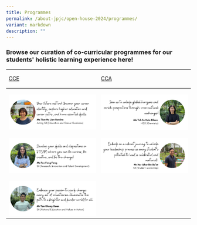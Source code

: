 ```yaml
---
title: Programmes
permalink: /about-jpjc/open-house-2024/programmes/
variant: markdown
description: ""
---
```

<h3>Browse our curation of co-curricular programmes for our students' holistic learning experience here!</h3><table><tbody><tr><td rowspan="1" colspan="1"><p><a href="https://www.jpjc.moe.edu.sg/jpjc-experience/co-curriculum/cce/" rel="noopener noreferrer nofollow" target="_blank">CCE</a></p><p></p></td><td rowspan="1" colspan="1"><p><a href="https://www.jpjc.moe.edu.sg/jpjc-experience/co-curriculum/talent-n-leadership-development-programme/co-curricular-activities/" rel="noopener noreferrer nofollow" target="_blank">CCA</a></p><p></p></td></tr><tr><th rowspan="1" colspan="1"><p></p><div class="isomer-image-wrapper"><img height="auto" width="100%" alt="" src="/images/Open house 2024/Programmes/3_ECG.png"></div></th><th rowspan="1" colspan="1"><p></p><div class="isomer-image-wrapper"><img height="auto" width="100%" alt="" src="/images/Open house 2024/Programmes/4_Internalisation.png"></div></th></tr><tr><td rowspan="1" colspan="1"><p></p><div class="isomer-image-wrapper"><img height="auto" width="100%" alt="" src="/images/Open house 2024/Programmes/5_STEAM.png"></div></td><td rowspan="1" colspan="1"><p></p><div class="isomer-image-wrapper"><img height="auto" width="100%" alt="" src="/images/Open house 2024/Programmes/6_Student_Leadership.png"></div></td></tr><tr><td rowspan="1" colspan="1"><p></p><div class="isomer-image-wrapper"><img height="auto" width="100%" alt="" src="/images/Open house 2024/Programmes/7_VIA.png"></div></td><td rowspan="1" colspan="1"><p></p></td></tr></tbody></table><p></p><p></p><p></p><p></p><p></p><p></p>